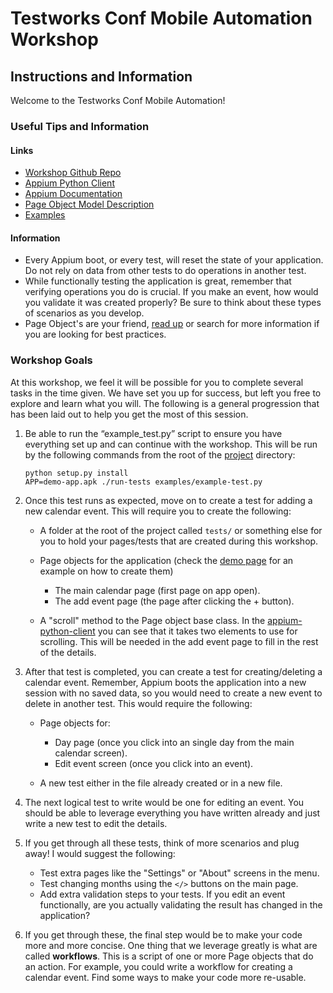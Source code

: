 # Testworks Conf Mobile Automation Workshop
## Instructions and Information

Welcome to the Testworks Conf Mobile Automation!

### Useful Tips and Information

#### Links

- [Workshop Github Repo](https://github.com/apallin/testworks-appium)
- [Appium Python Client](https://github.com/appium/python-client)
- [Appium Documentation](http://appium.io/slate/en/master/?ruby#running-appium-tests)
- [Page Object Model Description](http://www.guru99.com/page-object-model-pom-page-factory-in-selenium-ultimate-guide.html)
- [Examples](https://github.com/apallin/testworks-appium/tree/master/examples)

#### Information

- Every Appium boot, or every test, will reset the state of your application.  Do not rely on data from other tests to do operations in another test.
- While functionally testing the application is great, remember that verifying operations you do is crucial.  If you make an event, how would you validate it was created properly?  Be sure to think about these types of scenarios as you develop.
- Page Object's are your friend, [read up](http://www.guru99.com/page-object-model-pom-page-factory-in-selenium-ultimate-guide.html) or search for more information if you are looking for best practices.

### Workshop Goals

At this workshop, we feel it will be possible for you to complete several tasks in the time given.  We have set you up for success, but left you free to explore and learn what you will.  The following is a general progression that has been laid out to help you get the most of this session.

1. Be able to run the “example_test.py” script to ensure you have everything set up and can continue with the workshop.  This will be run by the following commands from the root of the [project](https://github.com/apallin/testworks-appium) directory:
	
	```
	python setup.py install
	APP=demo-app.apk ./run-tests examples/example-test.py
	```
	
2. Once this test runs as expected, move on to create a test for adding a new calendar event.  This will require you to create the following:

	- A folder at the root of the project called `tests/` or something else for you to hold your pages/tests that are created during this workshop.
	- Page objects for the application (check the [demo page](https://github.com/apallin/testworks-appium/blob/master/examples/example_page.py) for an example on how to create them)
		- The main calendar page (first page on app open).
		- The add event page (the page after clicking the + button).
	
	- A "scroll" method to the Page object base class.  In the [appium-python-client](https://github.com/appium/python-client/blob/master/appium/webdriver/webdriver.py#L156) you can see that it takes two elements to use for scrolling.  This will be needed in the add event page to fill in the rest of the details.
	
3. After that test is completed, you can create a test for creating/deleting a calendar event.  Remember, Appium boots the application into a new session with no saved data, so you would need to create a new event to delete in another test.  This would require the following:

	- Page objects for:
		- Day page (once you click into an single day from the main calendar screen).
		- Edit event screen (once you click into an event).
		
	- A new test either in the file already created or in a new file.
	
4.  The next logical test to write would be one for editing an event.  You should be able to leverage everything you have written already and just write a new test to edit the details.

5. If you get through all these tests, think of more scenarios and plug away!  I would suggest the following:

	- Test extra pages like the "Settings" or "About" screens in the menu.
	- Test changing months using the `</>` buttons on the main page.
	- Add extra validation steps to your tests. If you edit an event functionally, are you actually validating the result has changed in the application?

6. If you get through these, the final step would be to make your code more and more concise.  One thing that we leverage greatly is what are called **workflows**.  This is a script of one or more Page objects that do an action.  For example, you could write a workflow for creating a calendar event.  Find some ways to make your code more re-usable.
	
	

		